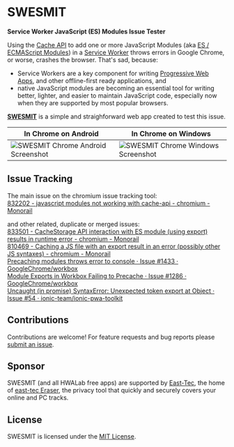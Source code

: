 # SWESMIT
**Service Worker JavaScript (ES) Modules Issue Tester**

Using the [Cache API](https://developer.mozilla.org/en-US/docs/Web/API/Cache) to add one or more JavaScript Modules (aka [ES / ECMAScript Modules](https://developer.mozilla.org/en-US/docs/Web/JavaScript/Reference/Statements/import)) in a [Service Worker](https://developers.google.com/web/fundamentals/primers/service-workers/) throws errors in Google Chrome, or worse, crashes the browser. That's sad, because:
- Service Workers are a key component for writing [Progressive Web Apps](https://en.wikipedia.org/wiki/Progressive_Web_Apps), and other offline-first ready applications, and
- native JavaScript modules are becoming an essential tool for writing better, lighter, and easier to maintain JavaScript code, especially now when they are supported by most popular browsers.

**[SWESMIT](https://swesmit.hwalab.com)** is a simple and straighforward web app created to test this issue.


| In Chrome on Android | In Chrome on Windows |
| --- | --- |
| ![SWESMIT Chrome Android Screenshot](https://github.com/hwalab-developer/repo-assets/blob/master/swesmit/readme/swesmit-chrome-android.png?raw) | ![SWESMIT Chrome Windows Screenshot](https://github.com/hwalab-developer/repo-assets/blob/master/swesmit/readme/swesmit-chrome-windows.png?raw) |

## Issue Tracking
The main issue on the chromium issue tracking tool:  
[832202 - javascript modules not working with cache-api - chromium - Monorail](https://bugs.chromium.org/p/chromium/issues/detail?id=832202)

and other related, duplicate or merged issues:  
[833501 - CacheStorage API interaction with ES module (using export) results in runtime error - chromium - Monorail](https://bugs.chromium.org/p/chromium/issues/detail?id=833501)  
[810469 - Caching a JS file with an export result in an error (possibly other JS syntaxes) - chromium - Monorail](https://bugs.chromium.org/p/chromium/issues/detail?id=810469)  
[Precaching modules throws error to console · Issue #1433 · GoogleChrome/workbox](https://github.com/GoogleChrome/workbox/issues/1433)  
[Module Exports in Workbox Failing to Precache · Issue #1286 · GoogleChrome/workbox](https://github.com/GoogleChrome/workbox/issues/1286)  
[Uncaught (in promise) SyntaxError: Unexpected token export at Object · Issue #54 · ionic-team/ionic-pwa-toolkit](https://github.com/ionic-team/ionic-pwa-toolkit/issues/54)  

## Contributions

Contributions are welcome! For feature requests and bug reports please [submit an issue](https://github.com/hwalab-developer/swesmit/issues).

## Sponsor

SWESMIT (and all HWALab free apps) are supported by [East-Tec](http://www.east-tec.com), the home of [east-tec Eraser](http://www.east-tec.com/eraser/), the privacy tool that quickly and securely covers your online and PC tracks.

## License

SWESMIT is licensed under the [MIT License](LICENSE).
